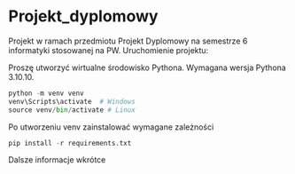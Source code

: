# Projekt_dyplomowy
Projekt w ramach przedmiotu Projekt Dyplomowy na semestrze 6 informatyki stosowanej na PW.
Uruchomienie projektu:

Proszę utworzyć wirtualne środowisko Pythona. Wymagana wersja Pythona 3.10.10.
```python
python -m venv venv
venv\Scripts\activate  # Windows
source venv/bin/activate # Linux
```
Po utworzeniu venv zainstalować wymagane zależności
```python
pip install -r requirements.txt
```
Dalsze informacje wkrótce
